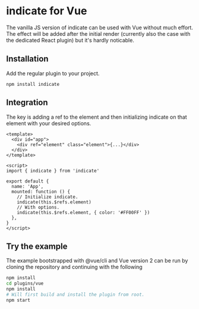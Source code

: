 # indicate for Vue

The vanilla JS version of indicate can be used with Vue without much effort. The effect will be added after the initial render (currently also the case with the dedicated React plugin) but it's hardly noticable.

## Installation

Add the regular plugin to your project.

```
npm install indicate
```

## Integration

The key is adding a ref to the element and then initializing indicate on that element with your desired options.

```vue
<template>
  <div id="app">
    <div ref="element" class="element">{...}</div>
  </div>
</template>

<script>
import { indicate } from 'indicate'

export default {
  name: 'App',
  mounted: function () {
    // Initialize indicate.
    indicate(this.$refs.element)
    // With options.
    indicate(this.$refs.element, { color: '#FF00FF' })
  },
}
</script>
```

## Try the example

The example bootstrapped with @vue/cli and Vue version 2 can be run by cloning the repository and continuing with the following

```sh
npm install
cd plugins/vue
npm install
# Will first build and install the plugin from root.
npm start
```
